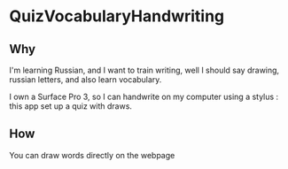 # QuizVocabularyHandwriting
## Why
I'm learning Russian, and I want to train writing, well I should say drawing, russian letters, and also learn vocabulary.

I own a Surface Pro 3, so I can handwrite on my computer using a stylus : this app set up a quiz with draws.

## How
You can draw words directly on the webpage
